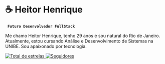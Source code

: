 # ☕ Heitor Henrique
**` Futuro Desenvolvedor FullStack`**

Me chamo Heitor Henrique, tenho 29 anos e sou natural do Rio de Janeiro. Atualmente, estou cursando Análise e Desenvolvimento de Sistemas na UNIBE. Sou apaixonado por tecnologia.

<p align="left">
    <a href="https://github.com/HeitorVerso?tab=repositories&sort=stargazers">
        <img 
            alt="Total de estrelas" 
            title="Total de estrelas GitHub" 
            src="https://custom-icon-badges.demolab.com/github/stars/HeitorVerso?color=55960c&style=for-the-badge&labelColor=488207&logo=star&label=estrelas"
        />
    </a>
    <a href="https://github.com/HeitorVerso?tab=followers">
        <img 
            alt="Seguidores" 
            title="Me siga no GitHub" 
            src="https://custom-icon-badges.demolab.com/github/followers/HeitorVerso?color=236ad3&labelColor=1155ba&style=for-the-badge&logo=github&label=Seguidores&logoColor=white"
        />
    </a>
</p>
